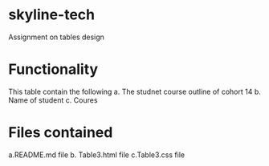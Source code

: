 # skyline-tech
Assignment on tables design 

# Functionality
This table contain the following
a. The studnet course outline of cohort 14
b. Name of student
c. Coures 

# Files contained 
a.README.md file
b. Table3.html file
c.Table3.css file